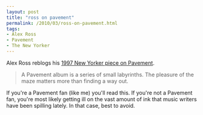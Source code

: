 ```yaml
---
layout: post
title: "ross on pavement"
permalink: /2010/03/ross-on-pavement.html
tags:
- Alex Ross
- Pavement
- The New Yorker
---
```


Alex Ross reblogs his [1997 New Yorker piece on Pavement](http://www.therestisnoise.com/2008/07/pavement-1997.html).

> A Pavement album is a series of small labyrinths. The pleasure of the maze matters more than finding a way out.

If you're a Pavement fan (like me) you'll read this. If you're not a Pavement fan, you're most likely getting ill on the vast amount of ink that music writers have been spilling lately. In that case, best to avoid.